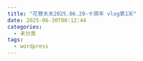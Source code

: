 ```yaml
---
title: "花臂夫夫2025.06.29-十周年 vlog第1天"
date: 2025-06-30T00:12:44
categories:
  - 未分类
tags:
  - wordpress
---
```





